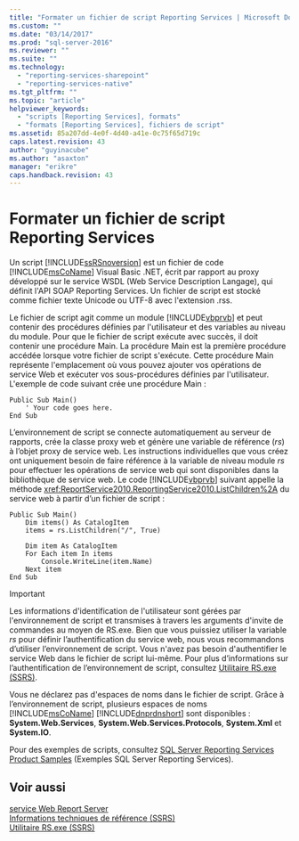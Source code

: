 ```yaml
---
title: "Formater un fichier de script Reporting Services | Microsoft Docs"
ms.custom: ""
ms.date: "03/14/2017"
ms.prod: "sql-server-2016"
ms.reviewer: ""
ms.suite: ""
ms.technology: 
  - "reporting-services-sharepoint"
  - "reporting-services-native"
ms.tgt_pltfrm: ""
ms.topic: "article"
helpviewer_keywords: 
  - "scripts [Reporting Services], formats"
  - "formats [Reporting Services], fichiers de script"
ms.assetid: 85a207dd-4e0f-4d40-a41e-0c75f65d719c
caps.latest.revision: 43
author: "guyinacube"
ms.author: "asaxton"
manager: "erikre"
caps.handback.revision: 43
---
```

# Formater un fichier de script Reporting Services
  Un script [!INCLUDE[ssRSnoversion](../../includes/ssrsnoversion-md.md)] est un fichier de code [!INCLUDE[msCoName](../../includes/msconame-md.md)] Visual Basic .NET, écrit par rapport au proxy développé sur le service WSDL (Web Service Description Langage), qui définit l'API SOAP Reporting Services. Un fichier de script est stocké comme fichier texte Unicode ou UTF-8 avec l'extension .rss.  
  
 Le fichier de script agit comme un module [!INCLUDE[vbprvb](../../includes/vbprvb-md.md)] et peut contenir des procédures définies par l'utilisateur et des variables au niveau du module. Pour que le fichier de script exécute avec succès, il doit contenir une procédure Main. La procédure Main est la première procédure accédée lorsque votre fichier de script s'exécute. Cette procédure Main représente l'emplacement où vous pouvez ajouter vos opérations de service Web et exécuter vos sous-procédures définies par l'utilisateur. L'exemple de code suivant crée une procédure Main :  
  
```  
Public Sub Main()  
    ' Your code goes here.  
End Sub  
```  
  
 L’environnement de script se connecte automatiquement au serveur de rapports, crée la classe proxy web et génère une variable de référence (*rs*) à l’objet proxy de service web. Les instructions individuelles que vous créez ont uniquement besoin de faire référence à la variable de niveau module *rs* pour effectuer les opérations de service web qui sont disponibles dans la bibliothèque de service web. Le code [!INCLUDE[vbprvb](../../includes/vbprvb-md.md)] suivant appelle la méthode <xref:ReportService2010.ReportingService2010.ListChildren%2A> du service web à partir d’un fichier de script :  
  
```  
Public Sub Main()  
    Dim items() As CatalogItem  
    items = rs.ListChildren("/", True)  
  
    Dim item As CatalogItem  
    For Each item In items  
        Console.WriteLine(item.Name)  
    Next item  
End Sub   
```  
  
> [!IMPORTANT]  
>  Les informations d'identification de l'utilisateur sont gérées par l'environnement de script et transmises à travers les arguments d'invite de commandes au moyen de RS.exe. Bien que vous puissiez utiliser la variable *rs* pour définir l’authentification du service web, nous vous recommandons d’utiliser l’environnement de script. Vous n'avez pas besoin d'authentifier le service Web dans le fichier de script lui-même. Pour plus d’informations sur l’authentification de l’environnement de script, consultez [Utilitaire RS.exe &#40;SSRS&#41;](../../reporting-services/tools/rs-exe-utility-ssrs.md).  
  
 Vous ne déclarez pas d'espaces de noms dans le fichier de script. Grâce à l’environnement de script, plusieurs espaces de noms [!INCLUDE[msCoName](../../includes/msconame-md.md)] [!INCLUDE[dnprdnshort](../../includes/dnprdnshort-md.md)] sont disponibles : **System.Web.Services**, **System.Web.Services.Protocols**, **System.Xml** et **System.IO**.  
  
 Pour des exemples de scripts, consultez [SQL Server Reporting Services Product Samples](http://go.microsoft.com/fwlink/?LinkId=177889) (Exemples SQL Server Reporting Services).  
  
## Voir aussi  
 [service Web Report Server](../../reporting-services/report-server-web-service/report-server-web-service.md)   
 [Informations techniques de référence &#40;SSRS&#41;](../../reporting-services/technical-reference-ssrs.md)   
 [Utilitaire RS.exe &#40;SSRS&#41;](../../reporting-services/tools/rs-exe-utility-ssrs.md)  
  
  